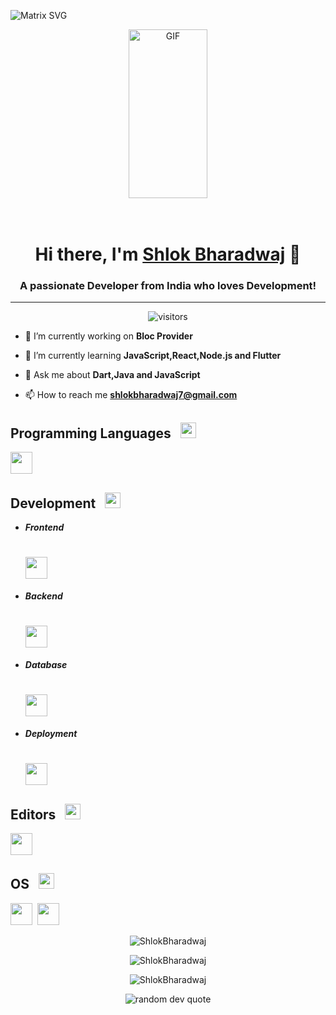   ![Matrix SVG](https://raw.githubusercontent.com/rodrigograca31/rodrigograca31/master/matrix.svg) 

<div align="center">
  <img align="center" height="270px" width=50% alt="GIF" src="https://i.pinimg.com/originals/e4/26/70/e426702edf874b181aced1e2fa5c6cde.gif" />
</div>

<br>
<br>

<div align="center">

  <h1>Hi there, I'm <a href="https://github.com/ShlokBharadwaj">Shlok Bharadwaj</a> 👋</h1>
</div>
<h3 align="center">A passionate Developer from India who loves Development!</h3>

---

<p align="center">
    <img align="center" alt="visitors" src="https://profile-counter.glitch.me/shlokbharadwaj/count.svg" />
</p>

<!-- <p align="left"> <a href="https://twitter.com/bharadwajshlok" target="blank"><img src="https://img.shields.io/twitter/follow/bharadwajshlok?logo=twitter&style=for-the-badge" alt="BharadwajShlok" /></a> 
</p> -->

- 🔭 I’m currently working on **Bloc Provider**

- 🌱 I’m currently learning **JavaScript,React,Node.js and Flutter**

- 💬 Ask me about **Dart,Java and JavaScript**

- 📫 How to reach me **shlokbharadwaj7@gmail.com**

## Programming Languages &nbsp; <img src="https://user-images.githubusercontent.com/80762775/188300871-e5a651dc-5686-4130-9cde-91ccf099de95.png" height="25">

<img src="https://skillicons.dev/icons?i=c,cpp,java,python,dart,js" height="35"/>

## Development &nbsp; <img src="https://user-images.githubusercontent.com/80762775/188300932-782b8461-34be-42c3-a2aa-1df9ab8e5b10.png" height="25">

  * ***Frontend*** 
     # <img src="https://skillicons.dev/icons?i=html,css,js,react,tailwind,next,ts" height="35"/>

  * ***Backend***
     # <img src="https://skillicons.dev/icons?i=php,nodejs,express" height="35"/>

  * ***Database***
     # <img src="https://skillicons.dev/icons?i=mysql,sqlite,mongodb,aws,postgresql" height="35"/>
     
  * ***Deployment***
     # <img src="https://skillicons.dev/icons?i=heroku,netlify,github,firebase,gitlab,jenkins" height="35"/>

## Editors &nbsp; <img src="https://user-images.githubusercontent.com/80762775/188301014-bdb27d4c-945c-4cee-872b-41035372986d.png" height="25">

<img src="https://skillicons.dev/icons?i=vscode,bash,visualstudio" height="35"/>

## OS &nbsp; <img src="https://user-images.githubusercontent.com/80762775/188301066-71f97fd4-c87a-4e5e-bf94-50df74ec7ebd.png" height="25">

<img src="https://user-images.githubusercontent.com/80762775/188300577-57f18d99-033e-4d84-bd83-6b71d9852336.png" height="35"> &nbsp;<img src="https://skillicons.dev/icons?i=linux" height="35"/>

<div align="center">

</div>

<p align="center">
  <img src="https://github-readme-stats.vercel.app/api/top-langs?username=ShlokBharadwaj&show_icons=true&locale=en&layout=compact&count_private=true&theme=radical" alt="ShlokBharadwaj" />
</p> 

<p align="center">
  <img src="https://github-readme-stats.vercel.app/api?username=ShlokBharadwaj&show_icons=true&locale=en&count_private=true&theme=radical" alt="ShlokBharadwaj"/>
</p>

<p align="center">
 <img src="https://github-readme-streak-stats.herokuapp.com/?user=ShlokBharadwaj&count_private=true&theme=radical" alt="ShlokBharadwaj" />
</p>
 
<p align="center">
<img src="https://quotes-github-readme.vercel.app/api?type=horizontal&theme=tokyonight" alt="random dev quote" />
</p>
